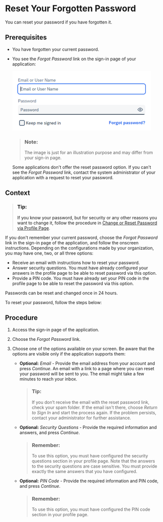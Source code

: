 <!-- loioc821f3fdc558465db6950399672090e7 -->

# Reset Your Forgotten Password

You can reset your password if you have forgotten it.



<a name="loioc821f3fdc558465db6950399672090e7__prereq_npx_lzv_vfc"/>

## Prerequisites

-   You have forgotten your current password.

-   You see the *Forgot Password* link on the sign-in page of your application:

    ![](images/Forgot_Password_Link_b151827.png)

    > ### Note:  
    > The image is just for an illustration purpose and may differ from your sign-in page.

    Some applications don't offer the reset password option. If you can't see the *Forgot Password* link, contact the system administrator of your application with a request to reset your password.




## Context

> ### Tip:  
> If you know your password, but for security or any other reasons you want to change it, follow the procedure in [Change or Reset Password via Profile Page](change-or-reset-password-via-profile-page-3291dd3.md).

If you don't remember your current password, choose the *Forgot Password* link in the sign-in page of the application, and follow the onscreen instructions. Depending on the configurations made by your organization, you may have one, two, or all three options:

-   Receive an email with instructions how to reset your password.
-   Answer security questions. You must have already configured your answers in the profile page to be able to reset password via this option.
-   Provide a PIN code. You must have already set your PIN code in the profile page to be able to reset the password via this option.

Passwords can be reset and changed once in 24 hours.

To reset your password, follow the steps below:



## Procedure

1.  Access the sign-in page of the application.

2.  Choose the *Forgot Password* link.

3.  Choose one of the options available on your screen. Be aware that the options are visible only if the application supports them:

    -   **Optional:** *Email* - Provide the email address from your account and press *Continue*. An email with a link to a page where you can reset your password will be sent to you. The email might take a few minutes to reach your inbox.

        > ### Tip:  
        > If you don’t receive the email with the reset password link, check your spam folder. If the email isn't there, choose *Return to Sign In* and start the process again. If the problem persists, contact your administrator for further assistance.

    -   **Optional:** *Security Questions* - Provide the required information and answers, and press *Continue*.

        > ### Remember:  
        > To use this option, you must have configured the security questions section in your profile page. Note that the answers to the security questions are case sensitive. You must provide exactly the same answers that you have configured.

    -   **Optional:** *PIN Code* - Provide the required information and PIN code, and press *Continue*.

        > ### Remember:  
        > To use this option, you must have configured the PIN code section in your profile page.




